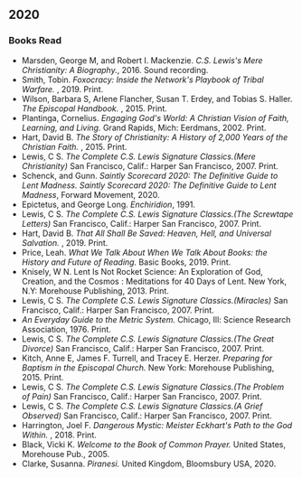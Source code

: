 ## 2020  

### Books Read  
 - Marsden, George M, and Robert I. Mackenzie. *C.S. Lewis's Mere Christianity: A Biography.*, 2016. Sound recording.  
 - Smith, Tobin. *Foxocracy: Inside the Network's Playbook of Tribal Warfare.* , 2019. Print.  
 - Wilson, Barbara S, Arlene Flancher, Susan T. Erdey, and Tobias S. Haller. *The Episcopal Handbook.* , 2015. Print.   
 - Plantinga, Cornelius. *Engaging God's World: A Christian Vision of Faith, Learning, and Living.* Grand Rapids, Mich: Eerdmans, 2002. Print. 
 - Hart, David B. *The Story of Christianity: A History of 2,000 Years of the Christian Faith.* , 2015. Print.  
 - Lewis, C S. *The Complete C.S. Lewis Signature Classics.(Mere Christianity)* San Francisco, Calif.: Harper San Francisco, 2007. Print.  
 - Schenck, and Gunn. *Saintly Scorecard 2020: The Definitive Guide to Lent Madness. Saintly Scorecard 2020: The Definitive Guide to Lent Madness*, Forward Movement, 2020.  
 - Epictetus, and George Long. *Enchiridion*, 1991.  
 - Lewis, C S. *The Complete C.S. Lewis Signature Classics.(The Screwtape Letters)* San Francisco, Calif.: Harper San Francisco, 2007. Print.  
 - Hart, David B. *That All Shall Be Saved: Heaven, Hell, and Universal Salvation.* , 2019. Print.  
 - Price, Leah. *What We Talk About When We Talk About Books: the History and Future of Reading.* Basic Books, 2019. Print.  
 - Knisely, W N. Lent Is Not Rocket Science: An Exploration of God, Creation, and the Cosmos : Meditations for 40 Days of Lent. New York, N.Y: Morehouse Publishing, 2013. Print.  
 - Lewis, C S. *The Complete C.S. Lewis Signature Classics.(Miracles)* San Francisco, Calif.: Harper San Francisco, 2007. Print.  
 - *An Everyday Guide to the Metric System.* Chicago, Ill: Science Research Association, 1976. Print.   
 - Lewis, C S. *The Complete C.S. Lewis Signature Classics.(The Great Divorce)* San Francisco, Calif.: Harper San Francisco, 2007. Print.  
 - Kitch, Anne E, James F. Turrell, and Tracey E. Herzer. *Preparing for Baptism in the Episcopal Church.* New York: Morehouse Publishing, 2015. Print.  
 - Lewis, C S. *The Complete C.S. Lewis Signature Classics.(The Problem of Pain)* San Francisco, Calif.: Harper San Francisco, 2007. Print.  
 - Lewis, C S. *The Complete C.S. Lewis Signature Classics.(A Grief Observed)* San Francisco, Calif.: Harper San Francisco, 2007. Print.  
 - Harrington, Joel F. *Dangerous Mystic: Meister Eckhart's Path to the God Within.* , 2018. Print.
 - Black, Vicki K. *Welcome to the Book of Common Prayer.* United States, Morehouse Pub., 2005.  
 - Clarke, Susanna. *Piranesi.* United Kingdom, Bloomsbury USA, 2020.  
